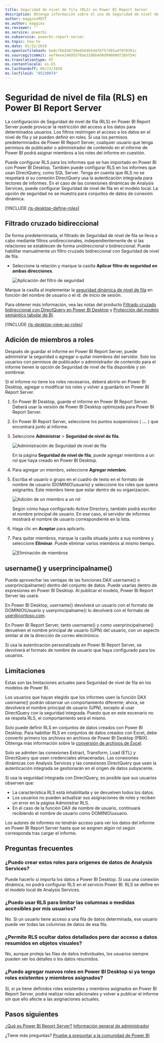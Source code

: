 ```yaml
---
title: Seguridad de nivel de fila (RLS) en Power BI Report Server
description: Obtenga información sobre el uso de Seguridad de nivel de fila (RLS) en Power BI Report Server.
author: maggiesMSFT
ms.author: maggies
ms.reviewer: ''
ms.service: powerbi
ms.subservice: powerbi-report-server
ms.topic: how-to
ms.date: 01/22/2019
ms.openlocfilehash: ba0cf6b450720e0564b5d476f57d91a4f070391c
ms.sourcegitcommit: eef4eee24695570ae3186b4d8d99660df16bf54c
ms.translationtype: HT
ms.contentlocale: es-ES
ms.lasthandoff: 06/23/2020
ms.locfileid: "85238074"
---
```

# <a name="row-level-security-rls-in-power-bi-report-server"></a>Seguridad de nivel de fila (RLS) en Power BI Report Server

La configuración de Seguridad de nivel de fila (RLS) en Power BI Report Server puede provocar la restricción del acceso a los datos para determinados usuarios. Los filtros restringen el acceso a los datos en el nivel de fila y se pueden definir en roles.  Si usa los permisos predeterminados de Power BI Report Server, cualquier usuario que tenga permisos de publicador o administrador de contenido en el informe de Power BI podrá asignar miembros a los roles del informe en cuestión.    

Puede configurar RLS para los informes que se han importado en Power BI con Power BI Desktop. También puede configurar RLS en los informes que usan DirectQuery, como SQL Server.  Tenga en cuenta que RLS no se respetará si su conexión DirectQuery usa la autenticación integrada para lectores de informes. En el caso de las conexiones dinámicas de Analysis Services, puede configurar Seguridad de nivel de fila en el modelo local. La opción de seguridad no se muestra para conjuntos de datos de conexión dinámica. 

[!INCLUDE [rls-desktop-define-roles](../includes/rls-desktop-define-roles.md)]

## <a name="bidirectional-cross-filtering"></a>Filtrado cruzado bidireccional

De forma predeterminada, el filtrado de Seguridad de nivel de fila se lleva a cabo mediante filtros unidireccionales, independientemente de si las relaciones se establecen de forma unidireccional o bidireccional. Puede habilitar manualmente un filtro cruzado bidireccional con Seguridad de nivel de fila.

- Seleccione la relación y marque la casilla **Aplicar filtro de seguridad en ambas direcciones**. 

    ![Aplicación del filtro de seguridad](media/row-level-security-report-server/rls-apply-security-filter.png)

Marque la casilla al implementar la [seguridad dinámica de nivel de fila](https://docs.microsoft.com/analysis-services/tutorial-tabular-1200/supplemental-lesson-implement-dynamic-security-by-using-row-filters) en función del nombre de usuario o el id. de inicio de sesión. 

Para obtener más información, vea las notas del producto [Filtrado cruzado bidireccional con DirectQuery en Power BI Desktop](../transform-model/desktop-bidirectional-filtering.md) y [Protección del modelo semántico tabular de BI](https://download.microsoft.com/download/D/2/0/D20E1C5F-72EA-4505-9F26-FEF9550EFD44/Securing%20the%20Tabular%20BI%20Semantic%20Model.docx).

[!INCLUDE [rls-desktop-view-as-roles](../includes/rls-desktop-view-as-roles.md)]


## <a name="add-members-to-roles"></a>Adición de miembros a roles 

Después de guardar el informe en Power BI Report Server, puede administrar la seguridad o agregar o quitar miembros del servidor. Solo los usuarios con permisos de publicador o administrador de contenido para el informe tienen la opción de Seguridad de nivel de fila disponible y sin sombrear.

 Si el informe no tiene los roles necesarios, deberá abrirlo en Power BI Desktop, agregar o modificar los roles y volver a guardarlo en Power BI Report Server. 

1. En Power BI Desktop, guarde el informe en Power BI Report Server. Deberá usar la versión de Power BI Desktop optimizada para Power BI Report Server.
2. En Power BI Report Server, seleccione los puntos suspensivos ( **…** ) que encontrará junto al informe. 

3. Seleccione **Administrar** > **Seguridad de nivel de fila**. 

     ![Administración de Seguridad de nivel de fila](media/row-level-security-report-server/power-bi-report-server-rls-dialog.png)

    En la página **Seguridad de nivel de fila**, puede agregar miembros a un rol que haya creado en Power BI Desktop.

5. Para agregar un miembro, seleccione **Agregar miembro**.

1. Escriba el usuario o grupo en el cuadro de texto en el formato de nombre de usuario (DOMINIO\usuario) y seleccione los roles que quiera asignarles. Este miembro tiene que estar dentro de su organización.   

    ![Adición de un miembro a un rol](media/row-level-security-report-server/power-bi-report-server-add-members.png)

    Según cómo haya configurado Active Directory, también podrá escribir el nombre principal de usuario. En ese caso, el servidor de informes mostrará el nombre de usuario correspondiente en la lista.

1. Haga clic en **Aceptar** para aplicarlo.   

8. Para quitar miembros, marque la casilla situada junto a sus nombres y seleccione **Eliminar**.  Puede eliminar varios miembros al mismo tiempo. 

    ![Eliminación de miembros](media/row-level-security-report-server/power-bi-report-server-delete-members.png)


## <a name="username-and-userprincipalname"></a>username() y userprincipalname()

Puede aprovechar las ventajas de las funciones DAX username() o userprincipalname() dentro del conjunto de datos. Puede usarlas dentro de expresiones en Power BI Desktop. Al publicar el modelo, Power BI Report Server las usará.

En Power BI Desktop, username() devolverá un usuario con el formato de DOMINIO\Usuario y userprincipalname() lo devolverá con el formato de user@contoso.com.

En Power BI Report Server, tanto username() y como userprincipalname() devuelven el nombre principal de usuario (UPN) del usuario, con un aspecto similar al de la dirección de correo electrónico.

Si usa la autenticación personalizada en Power BI Report Server, se devolverá el formato de nombre de usuario que haya configurado para los usuarios.  

## <a name="limitations"></a>Limitaciones 

Estas son las limitaciones actuales para Seguridad de nivel de fila en los modelos de Power BI. 

Los usuarios que hayan elegido que los informes usen la función DAX username() podrán observar un comportamiento diferente; ahora, se devolverá el nombre principal de usuario (UPN), excepto al usar DirectQuery con la seguridad integrada.  Puesto que en este escenario no se respeta RLS, el comportamiento será el mismo.

Solo puede definir RLS en conjuntos de datos creados con Power BI Desktop. Para habilitar RLS en conjuntos de datos creados con Excel, debe convertir primero los archivos en archivos de Power BI Desktop (PBIX). Obtenga más información sobre la [conversión de archivos de Excel](../connect-data/desktop-import-excel-workbooks.md).

Solo se admiten las conexiones Extract, Transform, Load (ETL) y DirectQuery que usen credenciales almacenadas. Las conexiones dinámicas con Analysis Services y las conexiones DirectQuery que usen la autenticación integrada se gestionarán en el origen de datos subyacente. 

Si usa la seguridad integrada con DirectQuery, es posible que sus usuarios observen que:
- La característica RLS está inhabilitada y se devuelven todos los datos.
- Los usuarios no pueden actualizar sus asignaciones de roles y reciben un error en la página Administrar RLS.
- En el caso de la función DAX de nombre de usuario, continuará recibiendo el nombre de usuario como DOMINIO\usuario. 

Los autores de informes no tendrán acceso para ver los datos del informe en Power BI Report Server hasta que se asignen algún rol según corresponda tras cargar el informe. 

 

## <a name="faq"></a>Preguntas frecuentes 

### <a name="can-i-create-these-roles-for-analysis-services-data-sources"></a>¿Puedo crear estos roles para orígenes de datos de Analysis Services? 

Puede hacerlo si importa los datos a Power BI Desktop. Si usa una conexión dinámica, no podrá configurar RLS en el servicio Power BI. RLS se define en el modelo local de Analysis Services. 

### <a name="can-i-use-rls-to-limit-the-columns-or-measures-accessible-by-my-users"></a>¿Puedo usar RLS para limitar las columnas o medidas accesibles por mis usuarios? 

No. Si un usuario tiene acceso a una fila de datos determinada, ese usuario puede ver todas las columnas de datos de esa fila. 

### <a name="does-rls-let-me-hide-detailed-data-but-give-access-to-data-summarized-in-visuals"></a>¿Permite RLS ocultar datos detallados pero dar acceso a datos resumidos en objetos visuales? 

No, aunque proteja las filas de datos individuales, los usuarios siempre pueden ver los detalles o los datos resumidos. 

### <a name="can-i-add-new-roles-in-power-bi-desktop-if-i-already-have-existing-roles-and-members-assigned"></a>¿Puedo agregar nuevos roles en Power BI Desktop si ya tengo roles existentes y miembros asignados? 

Sí, si ya tiene definidos roles existentes y miembros asignados en Power BI Report Server, podrá realizar roles adicionales y volver a publicar el informe sin que ello afecte a las asignaciones actuales. 
 

## <a name="next-steps"></a>Pasos siguientes

[¿Qué es Power BI Report Server?](get-started.md) 
[Información general de administrador](admin-handbook-overview.md)  

¿Tiene más preguntas? [Pruebe a preguntar a la comunidad de Power BI](https://community.powerbi.com/)

